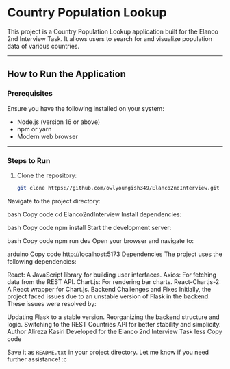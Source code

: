 # Country Population Lookup

This project is a Country Population Lookup application built for the Elanco 2nd Interview Task. It allows users to search for and visualize population data of various countries.

---

## How to Run the Application

### Prerequisites
Ensure you have the following installed on your system:
- Node.js (version 16 or above)
- npm or yarn
- Modern web browser

---

### Steps to Run

1. Clone the repository:
   ```bash
   git clone https://github.com/owlyoungish349/Elanco2ndInterview.git
Navigate to the project directory:

bash
Copy code
cd Elanco2ndInterview
Install dependencies:

bash
Copy code
npm install
Start the development server:

bash
Copy code
npm run dev
Open your browser and navigate to:

arduino
Copy code
http://localhost:5173
Dependencies
The project uses the following dependencies:

React: A JavaScript library for building user interfaces.
Axios: For fetching data from the REST API.
Chart.js: For rendering bar charts.
React-Chartjs-2: A React wrapper for Chart.js.
Backend Challenges and Fixes
Initially, the project faced issues due to an unstable version of Flask in the backend. These issues were resolved by:

Updating Flask to a stable version.
Reorganizing the backend structure and logic.
Switching to the REST Countries API for better stability and simplicity.
Author
Alireza Kasiri
Developed for the Elanco 2nd Interview Task
less
Copy code

Save it as `README.txt` in your project directory. Let me know if you need further assistance! &#8203;:c
